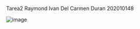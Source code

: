 Tarea2 Raymond Ivan Del Carmen Duran 202010148

![image](https://user-images.githubusercontent.com/98437609/153685047-2faa0142-fadf-4c64-8810-ed2924f28962.png)
